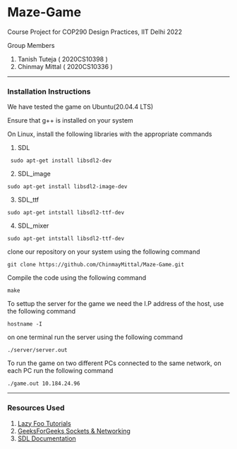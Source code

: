 # Maze-Game
Course Project for COP290 Design Practices, IIT Delhi 2022 

Group Members 

1. Tanish Tuteja ( 2020CS10398 )
2. Chinmay Mittal ( 2020CS10336 )

---

### Installation Instructions

We have tested the game on Ubuntu(20.04.4 LTS)

Ensure that g++ is installed on your system

On Linux, install the following libraries with the appropriate commands 

1. SDL

```
 sudo apt-get install libsdl2-dev
```

2. SDL_image

```
sudo apt-get install libsdl2-image-dev
```

3. SDL_ttf
```
sudo apt-get intstall libsdl2-ttf-dev
```

4. SDL_mixer
```
sudo apt-get intstall libsdl2-ttf-dev
```

clone our repository on your system using the following command

```
git clone https://github.com/ChinmayMittal/Maze-Game.git
```

Compile the code using the following command
```
make
```

To settup the server for the game we need the I.P address of the host, use the following command

```
hostname -I
```

on one terminal run the server using the following command

```
./server/server.out
```
To run the game on two different PCs connected to the same network, on each PC run the following command
```
./game.out 10.184.24.96
```

----
### Resources Used

1. [ Lazy Foo Tutorials ]( https://lazyfoo.net/tutorials/SDL/ )
2. [ GeeksForGeeks Sockets & Networking ](https://www.geeksforgeeks.org/udp-server-client-implementation-c/)
3. [ SDL Documentation ](https://wiki.libsdl.org/)